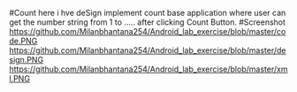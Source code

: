 #Count 
here i hve deSign implement count base application where user can get the number string from 1 to ..... after clicking Count Button. 
#Screenshot
https://github.com/Milanbhantana254/Android_lab_exercise/blob/master/code.PNG
https://github.com/Milanbhantana254/Android_lab_exercise/blob/master/design.PNG
https://github.com/Milanbhantana254/Android_lab_exercise/blob/master/xml.PNG

